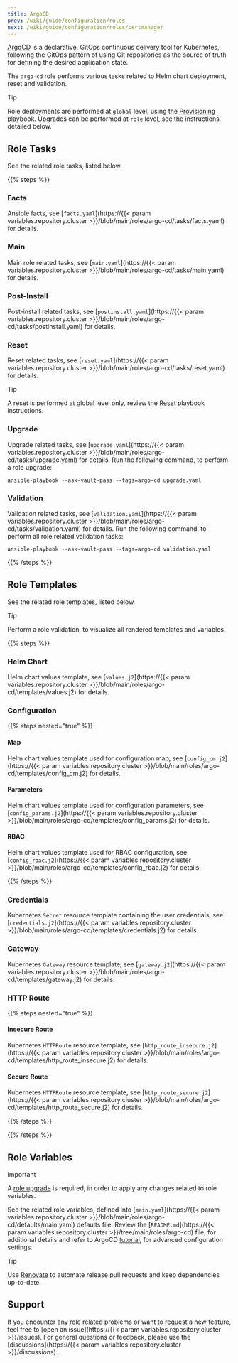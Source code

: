 ```yaml
---
title: ArgoCD
prev: /wiki/guide/configuration/roles
next: /wiki/guide/configuration/roles/certmanager
---
```


[ArgoCD](https://argo-cd.readthedocs.io/en/stable) is a declarative, GitOps continuous delivery tool for Kubernetes, following the GitOps pattern of using Git repositories as the source of truth for defining the desired application state.

The `argo-cd` role performs various tasks related to Helm chart deployment, reset and validation.

> [!TIP]
> Role deployments are performed at `global` level, using the [Provisioning](/k3s-cluster/wiki/guide/playbooks/provisioning) playbook. Upgrades can be performed at `role` level, see the instructions detailed below.

<!--more-->

## Role Tasks

See the related role tasks, listed below.

{{% steps %}}

### Facts

Ansible facts, see [`facts.yaml`](https://{{< param variables.repository.cluster >}}/blob/main/roles/argo-cd/tasks/facts.yaml) for details.

### Main

Main role related tasks, see [`main.yaml`](https://{{< param variables.repository.cluster >}}/blob/main/roles/argo-cd/tasks/main.yaml) for details.

### Post-Install

Post-install related tasks, see [`postinstall.yaml`](https://{{< param variables.repository.cluster >}}/blob/main/roles/argo-cd/tasks/postinstall.yaml) for details.

### Reset

Reset related tasks, see [`reset.yaml`](https://{{< param variables.repository.cluster >}}/blob/main/roles/argo-cd/tasks/reset.yaml) for details.

> [!TIP]
> A reset is performed at global level only, review the [Reset](/k3s-cluster/wiki/guide/playbooks/reset) playbook instructions.

### Upgrade

Upgrade related tasks, see [`upgrade.yaml`](https://{{< param variables.repository.cluster >}}/blob/main/roles/argo-cd/tasks/upgrade.yaml) for details. Run the following command, to perform a role upgrade:

```shell
ansible-playbook --ask-vault-pass --tags=argo-cd upgrade.yaml
```

### Validation

Validation related tasks, see [`validation.yaml`](https://{{< param variables.repository.cluster >}}/blob/main/roles/argo-cd/tasks/validation.yaml) for details. Run the following command, to perform all role related validation tasks:

```shell
ansible-playbook --ask-vault-pass --tags=argo-cd validation.yaml
```

{{% /steps %}}

## Role Templates

See the related role templates, listed below.

> [!TIP]
> Perform a role validation, to visualize all rendered templates and variables.

{{% steps %}}

### Helm Chart

Helm chart values template, see [`values.j2`](https://{{< param variables.repository.cluster >}}/blob/main/roles/argo-cd/templates/values.j2) for details.

### Configuration

{{% steps nested="true" %}}

#### Map

Helm chart values template used for configuration map, see [`config_cm.j2`](https://{{< param variables.repository.cluster >}}/blob/main/roles/argo-cd/templates/config_cm.j2) for details.

#### Parameters

Helm chart values template used for configuration parameters, see [`config_params.j2`](https://{{< param variables.repository.cluster >}}/blob/main/roles/argo-cd/templates/config_params.j2) for details.

#### RBAC

Helm chart values template used for RBAC configuration, see [`config_rbac.j2`](https://{{< param variables.repository.cluster >}}/blob/main/roles/argo-cd/templates/config_rbac.j2) for details.

{{% /steps %}}

### Credentials

Kubernetes `Secret` resource template containing the user credentials, see [`credentials.j2`](https://{{< param variables.repository.cluster >}}/blob/main/roles/argo-cd/templates/credentials.j2) for details.

### Gateway

Kubernetes `Gateway` resource template, see [`gateway.j2`](https://{{< param variables.repository.cluster >}}/blob/main/roles/argo-cd/templates/gateway.j2) for details.

### HTTP Route

{{% steps nested="true" %}}

#### Insecure Route

Kubernetes `HTTPRoute` resource template, see [`http_route_insecure.j2`](https://{{< param variables.repository.cluster >}}/blob/main/roles/argo-cd/templates/http_route_insecure.j2) for details.

#### Secure Route

Kubernetes `HTTPRoute` resource template, see [`http_route_secure.j2`](https://{{< param variables.repository.cluster >}}/blob/main/roles/argo-cd/templates/http_route_secure.j2) for details.

{{% /steps %}}

{{% /steps %}}

## Role Variables

> [!IMPORTANT]
> A [role upgrade](/k3s-cluster/wiki/guide/configuration/roles/argocd/#upgrade) is required, in order to apply any changes related to role variables.

See the related role variables, defined into [`main.yaml`](https://{{< param variables.repository.cluster >}}/blob/main/roles/argo-cd/defaults/main.yaml) defaults file. Review the [`README.md`](https://{{< param variables.repository.cluster >}}/tree/main/roles/argo-cd) file, for additional details and refer to ArgoCD [tutorial](/k3s-cluster/tutorials/handbook/argocd), for advanced configuration settings.

> [!TIP]
> Use [Renovate](/k3s-cluster/tutorials/handbook/tools/#renovate) to automate release pull requests and keep dependencies up-to-date.

## Support

If you encounter any role related problems or want to request a new feature, feel free to [open an issue](https://{{< param variables.repository.cluster >}}/issues). For general questions or feedback, please use the [discussions](https://{{< param variables.repository.cluster >}}/discussions).
